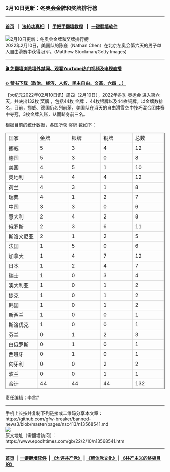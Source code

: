 ### 2月10日更新：冬奥会金牌和奖牌排行榜
------------------------

#### [首页](https://github.com/gfw-breaker/banned-news3/blob/master/README.md) &nbsp;&nbsp;|&nbsp;&nbsp; [法轮功真相](https://github.com/begood0513/basic/blob/master/README.md)  &nbsp;&nbsp;|&nbsp;&nbsp; [手把手翻墙教程](https://github.com/gfw-breaker/guides/wiki)  &nbsp;&nbsp;|&nbsp;&nbsp; [一键翻墙软件](https://github.com/gfw-breaker/nogfw/blob/master/README.md)  



<div><img alt="2月10日更新：冬奥会金牌和奖牌排行榜" class="attachment-djy_600_400 size-djy_600_400 wp-post-image" src="https://i.epochtimes.com/assets/uploads/2022/02/id13568597-GettyImages-1369688575-600x400.jpg"/>
<div class="caption">
 2022年2月10日，美国队的陈巍（Nathan Chen）在北京冬奥会第六天的男子单人自由滑赛中获得冠军。(Matthew Stockman/Getty Images)
</div></div><hr/>

#### [ 🎬  免翻墙浏览墙外禁闻、观看YouTube热门视频及电视直播](https://github.com/gfw-breaker/HelloWorld)

#### [ 💥  禁书下载（政治、经济、人权、民主自由、文革、六四 ...）](https://github.com/gfw-breaker/books/blob/master/README.md)

<div><p>
 【大纪元2022年02月10日讯】周四（2月10日），2022年冬季
 <ok href="https://www.epochtimes.com/gb/tag/%E5%A5%A5%E8%BF%90%E4%BC%9A.html">
  奥运会
 </ok>
 进入第六天，共决出132枚
 <ok href="https://www.epochtimes.com/gb/tag/%E5%A5%96%E7%89%8C.html">
  奖牌
 </ok>
 ，包括44枚
 <ok href="https://www.epochtimes.com/gb/tag/%E9%87%91%E7%89%8C.html">
  金牌
 </ok>
 、44枚银牌以及44枚铜牌。以金牌数排名，目前，挪威、德国仍名列前茅，美国队在当天的自由滑雪空中技巧混合团体赛中夺冠，3枚金牌入账，从而跻身前三名。
</p>
<p>
 根据目前的统计数据，各国所获
 <ok href="https://www.epochtimes.com/gb/tag/%E5%A5%96%E7%89%8C.html">
  奖牌
 </ok>
 数如下：
</p>
<style type="text/css">
 <!--td {border: 1px solid #ccc;}br {mso-data-placement:same-cell;}-->
</style>
<table border="1" cellpadding="0" cellspacing="0" dir="ltr">
 <colgroup>
  <col width="100"/>
  <col width="100"/>
  <col width="100"/>
  <col width="100"/>
  <col width="100"/>
 </colgroup>
 <tbody>
  <tr>
   <td data-sheets-value='{"1":2,"2":"国家"}'>
    国家
   </td>
   <td data-sheets-numberformat='{"1":2,"2":"0","3":1}' data-sheets-value='{"1":2,"2":"金牌"}'>
    <ok href="https://www.epochtimes.com/gb/tag/%E9%87%91%E7%89%8C.html">
     金牌
    </ok>
   </td>
   <td data-sheets-numberformat='{"1":2,"2":"0","3":1}' data-sheets-value='{"1":2,"2":"银牌"}'>
    银牌
   </td>
   <td data-sheets-numberformat='{"1":2,"2":"0","3":1}' data-sheets-value='{"1":2,"2":"铜牌"}'>
    铜牌
   </td>
   <td data-sheets-numberformat='{"1":2,"2":"0","3":1}' data-sheets-value='{"1":2,"2":"总数"}'>
    总数
   </td>
  </tr>
  <tr>
   <td data-sheets-value='{"1":2,"2":"挪威"}'>
    挪威
   </td>
   <td data-sheets-numberformat='{"1":2,"2":"0","3":1}' data-sheets-value='{"1":3,"3":5}'>
    5
   </td>
   <td data-sheets-numberformat='{"1":2,"2":"0","3":1}' data-sheets-value='{"1":3,"3":3}'>
    3
   </td>
   <td data-sheets-numberformat='{"1":2,"2":"0","3":1}' data-sheets-value='{"1":3,"3":4}'>
    4
   </td>
   <td data-sheets-formula="=SUM(R[0]C[-3]:R[0]C[-1])" data-sheets-numberformat='{"1":2,"2":"0","3":1}' data-sheets-value='{"1":3,"3":12}'>
    12
   </td>
  </tr>
  <tr>
   <td data-sheets-value='{"1":2,"2":"德国"}'>
    德国
   </td>
   <td data-sheets-numberformat='{"1":2,"2":"0","3":1}' data-sheets-value='{"1":3,"3":5}'>
    5
   </td>
   <td data-sheets-numberformat='{"1":2,"2":"0","3":1}' data-sheets-value='{"1":3,"3":3}'>
    3
   </td>
   <td data-sheets-numberformat='{"1":2,"2":"0","3":1}' data-sheets-value='{"1":3,"3":0}'>
    0
   </td>
   <td data-sheets-formula="=SUM(R[0]C[-3]:R[0]C[-1])" data-sheets-numberformat='{"1":2,"2":"0","3":1}' data-sheets-value='{"1":3,"3":8}'>
    8
   </td>
  </tr>
  <tr>
   <td data-sheets-value='{"1":2,"2":"美国"}'>
    美国
   </td>
   <td data-sheets-numberformat='{"1":2,"2":"0","3":1}' data-sheets-value='{"1":3,"3":4}'>
    4
   </td>
   <td data-sheets-numberformat='{"1":2,"2":"0","3":1}' data-sheets-value='{"1":3,"3":5}'>
    5
   </td>
   <td data-sheets-numberformat='{"1":2,"2":"0","3":1}' data-sheets-value='{"1":3,"3":1}'>
    1
   </td>
   <td data-sheets-formula="=SUM(R[0]C[-3]:R[0]C[-1])" data-sheets-numberformat='{"1":2,"2":"0","3":1}' data-sheets-value='{"1":3,"3":10}'>
    10
   </td>
  </tr>
  <tr>
   <td data-sheets-value='{"1":2,"2":"奥地利"}'>
    奥地利
   </td>
   <td data-sheets-numberformat='{"1":2,"2":"0","3":1}' data-sheets-value='{"1":3,"3":4}'>
    4
   </td>
   <td data-sheets-numberformat='{"1":2,"2":"0","3":1}' data-sheets-value='{"1":3,"3":4}'>
    4
   </td>
   <td data-sheets-numberformat='{"1":2,"2":"0","3":1}' data-sheets-value='{"1":3,"3":4}'>
    4
   </td>
   <td data-sheets-formula="=SUM(R[0]C[-3]:R[0]C[-1])" data-sheets-numberformat='{"1":2,"2":"0","3":1}' data-sheets-value='{"1":3,"3":12}'>
    12
   </td>
  </tr>
  <tr>
   <td data-sheets-value='{"1":2,"2":"荷兰"}'>
    荷兰
   </td>
   <td data-sheets-numberformat='{"1":2,"2":"0","3":1}' data-sheets-value='{"1":3,"3":4}'>
    4
   </td>
   <td data-sheets-numberformat='{"1":2,"2":"0","3":1}' data-sheets-value='{"1":3,"3":3}'>
    3
   </td>
   <td data-sheets-numberformat='{"1":2,"2":"0","3":1}' data-sheets-value='{"1":3,"3":1}'>
    1
   </td>
   <td data-sheets-formula="=SUM(R[0]C[-3]:R[0]C[-1])" data-sheets-numberformat='{"1":2,"2":"0","3":1}' data-sheets-value='{"1":3,"3":8}'>
    8
   </td>
  </tr>
  <tr>
   <td data-sheets-value='{"1":2,"2":"瑞典"}'>
    瑞典
   </td>
   <td data-sheets-numberformat='{"1":2,"2":"0","3":1}' data-sheets-value='{"1":3,"3":4}'>
    4
   </td>
   <td data-sheets-numberformat='{"1":2,"2":"0","3":1}' data-sheets-value='{"1":3,"3":1}'>
    1
   </td>
   <td data-sheets-numberformat='{"1":2,"2":"0","3":1}' data-sheets-value='{"1":3,"3":2}'>
    2
   </td>
   <td data-sheets-formula="=SUM(R[0]C[-3]:R[0]C[-1])" data-sheets-numberformat='{"1":2,"2":"0","3":1}' data-sheets-value='{"1":3,"3":7}'>
    7
   </td>
  </tr>
  <tr>
   <td data-sheets-value='{"1":2,"2":"中国"}'>
    中国
   </td>
   <td data-sheets-numberformat='{"1":2,"2":"0","3":1}' data-sheets-value='{"1":3,"3":3}'>
    3
   </td>
   <td data-sheets-numberformat='{"1":2,"2":"0","3":1}' data-sheets-value='{"1":3,"3":3}'>
    3
   </td>
   <td data-sheets-numberformat='{"1":2,"2":"0","3":1}' data-sheets-value='{"1":3,"3":0}'>
    0
   </td>
   <td data-sheets-formula="=SUM(R[0]C[-3]:R[0]C[-1])" data-sheets-numberformat='{"1":2,"2":"0","3":1}' data-sheets-value='{"1":3,"3":6}'>
    6
   </td>
  </tr>
  <tr>
   <td data-sheets-value='{"1":2,"2":"意大利"}'>
    意大利
   </td>
   <td data-sheets-numberformat='{"1":2,"2":"0","3":1}' data-sheets-value='{"1":3,"3":2}'>
    2
   </td>
   <td data-sheets-numberformat='{"1":2,"2":"0","3":1}' data-sheets-value='{"1":3,"3":4}'>
    4
   </td>
   <td data-sheets-numberformat='{"1":2,"2":"0","3":1}' data-sheets-value='{"1":3,"3":2}'>
    2
   </td>
   <td data-sheets-formula="=SUM(R[0]C[-3]:R[0]C[-1])" data-sheets-numberformat='{"1":2,"2":"0","3":1}' data-sheets-value='{"1":3,"3":8}'>
    8
   </td>
  </tr>
  <tr>
   <td data-sheets-value='{"1":2,"2":"俄罗斯"}'>
    俄罗斯
   </td>
   <td data-sheets-numberformat='{"1":2,"2":"0","3":1}' data-sheets-value='{"1":3,"3":2}'>
    2
   </td>
   <td data-sheets-numberformat='{"1":2,"2":"0","3":1}' data-sheets-value='{"1":3,"3":3}'>
    3
   </td>
   <td data-sheets-numberformat='{"1":2,"2":"0","3":1}' data-sheets-value='{"1":3,"3":6}'>
    6
   </td>
   <td data-sheets-formula="=SUM(R[0]C[-3]:R[0]C[-1])" data-sheets-numberformat='{"1":2,"2":"0","3":1}' data-sheets-value='{"1":3,"3":11}'>
    11
   </td>
  </tr>
  <tr>
   <td data-sheets-value='{"1":2,"2":"斯洛文尼亚"}'>
    斯洛文尼亚
   </td>
   <td data-sheets-numberformat='{"1":2,"2":"0","3":1}' data-sheets-value='{"1":3,"3":2}'>
    2
   </td>
   <td data-sheets-numberformat='{"1":2,"2":"0","3":1}' data-sheets-value='{"1":3,"3":1}'>
    1
   </td>
   <td data-sheets-numberformat='{"1":2,"2":"0","3":1}' data-sheets-value='{"1":3,"3":2}'>
    2
   </td>
   <td data-sheets-formula="=SUM(R[0]C[-3]:R[0]C[-1])" data-sheets-numberformat='{"1":2,"2":"0","3":1}' data-sheets-value='{"1":3,"3":5}'>
    5
   </td>
  </tr>
  <tr>
   <td data-sheets-value='{"1":2,"2":"法国"}'>
    法国
   </td>
   <td data-sheets-numberformat='{"1":2,"2":"0","3":1}' data-sheets-value='{"1":3,"3":1}'>
    1
   </td>
   <td data-sheets-numberformat='{"1":2,"2":"0","3":1}' data-sheets-value='{"1":3,"3":5}'>
    5
   </td>
   <td data-sheets-numberformat='{"1":2,"2":"0","3":1}' data-sheets-value='{"1":3,"3":0}'>
    0
   </td>
   <td data-sheets-formula="=SUM(R[0]C[-3]:R[0]C[-1])" data-sheets-numberformat='{"1":2,"2":"0","3":1}' data-sheets-value='{"1":3,"3":6}'>
    6
   </td>
  </tr>
  <tr>
   <td data-sheets-value='{"1":2,"2":"加拿大"}'>
    加拿大
   </td>
   <td data-sheets-numberformat='{"1":2,"2":"0","3":1}' data-sheets-value='{"1":3,"3":1}'>
    1
   </td>
   <td data-sheets-numberformat='{"1":2,"2":"0","3":1}' data-sheets-value='{"1":3,"3":4}'>
    4
   </td>
   <td data-sheets-numberformat='{"1":2,"2":"0","3":1}' data-sheets-value='{"1":3,"3":7}'>
    7
   </td>
   <td data-sheets-formula="=SUM(R[0]C[-3]:R[0]C[-1])" data-sheets-numberformat='{"1":2,"2":"0","3":1}' data-sheets-value='{"1":3,"3":12}'>
    12
   </td>
  </tr>
  <tr>
   <td data-sheets-value='{"1":2,"2":"日本"}'>
    日本
   </td>
   <td data-sheets-numberformat='{"1":2,"2":"0","3":1}' data-sheets-value='{"1":3,"3":1}'>
    1
   </td>
   <td data-sheets-numberformat='{"1":2,"2":"0","3":1}' data-sheets-value='{"1":3,"3":2}'>
    2
   </td>
   <td data-sheets-numberformat='{"1":2,"2":"0","3":1}' data-sheets-value='{"1":3,"3":4}'>
    4
   </td>
   <td data-sheets-formula="=SUM(R[0]C[-3]:R[0]C[-1])" data-sheets-numberformat='{"1":2,"2":"0","3":1}' data-sheets-value='{"1":3,"3":7}'>
    7
   </td>
  </tr>
  <tr>
   <td data-sheets-value='{"1":2,"2":"瑞士"}'>
    瑞士
   </td>
   <td data-sheets-numberformat='{"1":2,"2":"0","3":1}' data-sheets-value='{"1":3,"3":1}'>
    1
   </td>
   <td data-sheets-numberformat='{"1":2,"2":"0","3":1}' data-sheets-value='{"1":3,"3":0}'>
    0
   </td>
   <td data-sheets-numberformat='{"1":2,"2":"0","3":1}' data-sheets-value='{"1":3,"3":3}'>
    3
   </td>
   <td data-sheets-formula="=SUM(R[0]C[-3]:R[0]C[-1])" data-sheets-numberformat='{"1":2,"2":"0","3":1}' data-sheets-value='{"1":3,"3":4}'>
    4
   </td>
  </tr>
  <tr>
   <td data-sheets-value='{"1":2,"2":"澳大利亚"}'>
    澳大利亚
   </td>
   <td data-sheets-numberformat='{"1":2,"2":"0","3":1}' data-sheets-value='{"1":3,"3":1}'>
    1
   </td>
   <td data-sheets-numberformat='{"1":2,"2":"0","3":1}' data-sheets-value='{"1":3,"3":0}'>
    0
   </td>
   <td data-sheets-numberformat='{"1":2,"2":"0","3":1}' data-sheets-value='{"1":3,"3":1}'>
    1
   </td>
   <td data-sheets-formula="=SUM(R[0]C[-3]:R[0]C[-1])" data-sheets-numberformat='{"1":2,"2":"0","3":1}' data-sheets-value='{"1":3,"3":2}'>
    2
   </td>
  </tr>
  <tr>
   <td data-sheets-value='{"1":2,"2":"捷克"}'>
    捷克
   </td>
   <td data-sheets-numberformat='{"1":2,"2":"0","3":1}' data-sheets-value='{"1":3,"3":1}'>
    1
   </td>
   <td data-sheets-numberformat='{"1":2,"2":"0","3":1}' data-sheets-value='{"1":3,"3":0}'>
    0
   </td>
   <td data-sheets-numberformat='{"1":2,"2":"0","3":1}' data-sheets-value='{"1":3,"3":1}'>
    1
   </td>
   <td data-sheets-formula="=SUM(R[0]C[-3]:R[0]C[-1])" data-sheets-numberformat='{"1":2,"2":"0","3":1}' data-sheets-value='{"1":3,"3":2}'>
    2
   </td>
  </tr>
  <tr>
   <td data-sheets-value='{"1":2,"2":"韩国"}'>
    韩国
   </td>
   <td data-sheets-numberformat='{"1":2,"2":"0","3":1}' data-sheets-value='{"1":3,"3":1}'>
    1
   </td>
   <td data-sheets-numberformat='{"1":2,"2":"0","3":1}' data-sheets-value='{"1":3,"3":0}'>
    0
   </td>
   <td data-sheets-numberformat='{"1":2,"2":"0","3":1}' data-sheets-value='{"1":3,"3":1}'>
    1
   </td>
   <td data-sheets-formula="=SUM(R[0]C[-3]:R[0]C[-1])" data-sheets-numberformat='{"1":2,"2":"0","3":1}' data-sheets-value='{"1":3,"3":2}'>
    2
   </td>
  </tr>
  <tr>
   <td data-sheets-value='{"1":2,"2":"新西兰"}'>
    新西兰
   </td>
   <td data-sheets-numberformat='{"1":2,"2":"0","3":1}' data-sheets-value='{"1":3,"3":1}'>
    1
   </td>
   <td data-sheets-numberformat='{"1":2,"2":"0","3":1}' data-sheets-value='{"1":3,"3":0}'>
    0
   </td>
   <td data-sheets-numberformat='{"1":2,"2":"0","3":1}' data-sheets-value='{"1":3,"3":0}'>
    0
   </td>
   <td data-sheets-formula="=SUM(R[0]C[-3]:R[0]C[-1])" data-sheets-numberformat='{"1":2,"2":"0","3":1}' data-sheets-value='{"1":3,"3":1}'>
    1
   </td>
  </tr>
  <tr>
   <td data-sheets-value='{"1":2,"2":"斯洛伐克"}'>
    斯洛伐克
   </td>
   <td data-sheets-numberformat='{"1":2,"2":"0","3":1}' data-sheets-value='{"1":3,"3":1}'>
    1
   </td>
   <td data-sheets-numberformat='{"1":2,"2":"0","3":1}' data-sheets-value='{"1":3,"3":0}'>
    0
   </td>
   <td data-sheets-numberformat='{"1":2,"2":"0","3":1}' data-sheets-value='{"1":3,"3":0}'>
    0
   </td>
   <td data-sheets-formula="=SUM(R[0]C[-3]:R[0]C[-1])" data-sheets-numberformat='{"1":2,"2":"0","3":1}' data-sheets-value='{"1":3,"3":1}'>
    1
   </td>
  </tr>
  <tr>
   <td data-sheets-value='{"1":2,"2":"芬兰"}'>
    芬兰
   </td>
   <td data-sheets-numberformat='{"1":2,"2":"0","3":1}' data-sheets-value='{"1":3,"3":0}'>
    0
   </td>
   <td data-sheets-numberformat='{"1":2,"2":"0","3":1}' data-sheets-value='{"1":3,"3":1}'>
    1
   </td>
   <td data-sheets-numberformat='{"1":2,"2":"0","3":1}' data-sheets-value='{"1":3,"3":2}'>
    2
   </td>
   <td data-sheets-formula="=SUM(R[0]C[-3]:R[0]C[-1])" data-sheets-numberformat='{"1":2,"2":"0","3":1}' data-sheets-value='{"1":3,"3":3}'>
    3
   </td>
  </tr>
  <tr>
   <td data-sheets-value='{"1":2,"2":"白俄罗斯"}'>
    白俄罗斯
   </td>
   <td data-sheets-numberformat='{"1":2,"2":"0","3":1}' data-sheets-value='{"1":3,"3":0}'>
    0
   </td>
   <td data-sheets-numberformat='{"1":2,"2":"0","3":1}' data-sheets-value='{"1":3,"3":1}'>
    1
   </td>
   <td data-sheets-numberformat='{"1":2,"2":"0","3":1}' data-sheets-value='{"1":3,"3":0}'>
    0
   </td>
   <td data-sheets-formula="=SUM(R[0]C[-3]:R[0]C[-1])" data-sheets-numberformat='{"1":2,"2":"0","3":1}' data-sheets-value='{"1":3,"3":1}'>
    1
   </td>
  </tr>
  <tr>
   <td data-sheets-value='{"1":2,"2":"西班牙"}'>
    西班牙
   </td>
   <td data-sheets-numberformat='{"1":2,"2":"0","3":1}' data-sheets-value='{"1":3,"3":0}'>
    0
   </td>
   <td data-sheets-numberformat='{"1":2,"2":"0","3":1}' data-sheets-value='{"1":3,"3":1}'>
    1
   </td>
   <td data-sheets-numberformat='{"1":2,"2":"0","3":1}' data-sheets-value='{"1":3,"3":0}'>
    0
   </td>
   <td data-sheets-formula="=SUM(R[0]C[-3]:R[0]C[-1])" data-sheets-numberformat='{"1":2,"2":"0","3":1}' data-sheets-value='{"1":3,"3":1}'>
    1
   </td>
  </tr>
  <tr>
   <td data-sheets-value='{"1":2,"2":"匈牙利"}'>
    匈牙利
   </td>
   <td data-sheets-numberformat='{"1":2,"2":"0","3":1}' data-sheets-value='{"1":3,"3":0}'>
    0
   </td>
   <td data-sheets-numberformat='{"1":2,"2":"0","3":1}' data-sheets-value='{"1":3,"3":0}'>
    0
   </td>
   <td data-sheets-numberformat='{"1":2,"2":"0","3":1}' data-sheets-value='{"1":3,"3":2}'>
    2
   </td>
   <td data-sheets-formula="=SUM(R[0]C[-3]:R[0]C[-1])" data-sheets-numberformat='{"1":2,"2":"0","3":1}' data-sheets-value='{"1":3,"3":2}'>
    2
   </td>
  </tr>
  <tr>
   <td data-sheets-value='{"1":2,"2":"波兰"}'>
    波兰
   </td>
   <td data-sheets-numberformat='{"1":2,"2":"0","3":1}' data-sheets-value='{"1":3,"3":0}'>
    0
   </td>
   <td data-sheets-numberformat='{"1":2,"2":"0","3":1}' data-sheets-value='{"1":3,"3":0}'>
    0
   </td>
   <td data-sheets-numberformat='{"1":2,"2":"0","3":1}' data-sheets-value='{"1":3,"3":1}'>
    1
   </td>
   <td data-sheets-formula="=SUM(R[0]C[-3]:R[0]C[-1])" data-sheets-numberformat='{"1":2,"2":"0","3":1}' data-sheets-value='{"1":3,"3":1}'>
    1
   </td>
  </tr>
  <tr>
   <td data-sheets-value='{"1":2,"2":"合计"}'>
    合计
   </td>
   <td data-sheets-formula="=SUM(R[-24]C[0]:R[-1]C[0])" data-sheets-numberformat='{"1":2,"2":"0","3":1}' data-sheets-value='{"1":3,"3":44}'>
    44
   </td>
   <td data-sheets-formula="=SUM(R[-24]C[0]:R[-1]C[0])" data-sheets-numberformat='{"1":2,"2":"0","3":1}' data-sheets-value='{"1":3,"3":44}'>
    44
   </td>
   <td data-sheets-formula="=SUM(R[-24]C[0]:R[-1]C[0])" data-sheets-numberformat='{"1":2,"2":"0","3":1}' data-sheets-value='{"1":3,"3":44}'>
    44
   </td>
   <td data-sheets-formula="=SUM(R[-24]C[0]:R[-1]C[0])" data-sheets-numberformat='{"1":2,"2":"0","3":1}' data-sheets-value='{"1":3,"3":132}'>
    132
   </td>
  </tr>
 </tbody>
</table>
<p>
 责任编辑：李言#
</p>
<div id="gtx-anchor" style="position: absolute; visibility: hidden; left: 10px; top: 28px; width: 900.156px; height: 67px;">
</div>
<div class="jfk-bubble gtx-bubble" style="visibility: visible; left: 10px; top: 105px; opacity: 1;">
</div>
</div>
<hr/>
手机上长按并复制下列链接或二维码分享本文章：<br/>
https://github.com/gfw-breaker/banned-news3/blob/master/pages/nsc413/n13568541.md <br/>
<a href='https://github.com/gfw-breaker/banned-news3/blob/master/pages/nsc413/n13568541.md'><img src='https://github.com/gfw-breaker/banned-news3/blob/master/pages/nsc413/n13568541.md.png'/></a> <br/>
原文地址（需翻墙访问）：https://www.epochtimes.com/gb/22/2/10/n13568541.htm


------------------------
#### [首页](https://github.com/gfw-breaker/banned-news3/blob/master/README.md) &nbsp;|&nbsp; [一键翻墙软件](https://github.com/gfw-breaker/nogfw/blob/master/README.md) &nbsp;| [《九评共产党》](https://github.com/gfw-breaker/9ping.md/blob/master/README.md#九评之一评共产党是什么) | [《解体党文化》](https://github.com/gfw-breaker/jtdwh.md/blob/master/README.md) | [《共产主义的终极目的》](https://github.com/gfw-breaker/gczydzjmd.md/blob/master/README.md)


<img src='http://gfw-breaker.win/banned-news3/pages/nsc413/n13568541.md' width='0px' height='0px'/>
